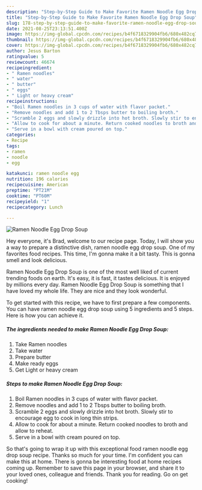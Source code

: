 ```yaml
---
description: "Step-by-Step Guide to Make Favorite Ramen Noodle Egg Drop Soup"
title: "Step-by-Step Guide to Make Favorite Ramen Noodle Egg Drop Soup"
slug: 178-step-by-step-guide-to-make-favorite-ramen-noodle-egg-drop-soup
date: 2021-08-25T23:13:51.400Z
image: https://img-global.cpcdn.com/recipes/b4f6718329904fb6/680x482cq70/ramen-noodle-egg-drop-soup-recipe-main-photo.jpg
thumbnail: https://img-global.cpcdn.com/recipes/b4f6718329904fb6/680x482cq70/ramen-noodle-egg-drop-soup-recipe-main-photo.jpg
cover: https://img-global.cpcdn.com/recipes/b4f6718329904fb6/680x482cq70/ramen-noodle-egg-drop-soup-recipe-main-photo.jpg
author: Jesus Barton
ratingvalue: 5
reviewcount: 46674
recipeingredient:
- " Ramen noodles"
- " water"
- " butter"
- " eggs"
- " Light or heavy cream"
recipeinstructions:
- "Boil Ramen noodles in 3 cups of water with flavor packet."
- "Remove noodles and add 1 to 2 Tbsps butter to boiling broth."
- "Scramble 2 eggs and slowly drizzle into hot broth. Slowly stir to encourage egg to cook in long thin strips."
- "Allow to cook for about a minute. Return cooked noodles to broth and allow to reheat."
- "Serve in a bowl with cream poured on top."
categories:
- Recipe
tags:
- ramen
- noodle
- egg

katakunci: ramen noodle egg 
nutrition: 196 calories
recipecuisine: American
preptime: "PT21M"
cooktime: "PT60M"
recipeyield: "1"
recipecategory: Lunch

---
```



![Ramen Noodle Egg Drop Soup](https://img-global.cpcdn.com/recipes/b4f6718329904fb6/680x482cq70/ramen-noodle-egg-drop-soup-recipe-main-photo.jpg)

Hey everyone, it's Brad, welcome to our recipe page. Today, I will show you a way to prepare a distinctive dish, ramen noodle egg drop soup. One of my favorites food recipes. This time, I'm gonna make it a bit tasty. This is gonna smell and look delicious.

Ramen Noodle Egg Drop Soup is one of the most well liked of current trending foods on earth. It's easy, it is fast, it tastes delicious. It is enjoyed by millions every day. Ramen Noodle Egg Drop Soup is something that I have loved my whole life. They are nice and they look wonderful.




To get started with this recipe, we have to first prepare a few components. You can have ramen noodle egg drop soup using 5 ingredients and 5 steps. Here is how you can achieve it.

<!--inarticleads1-->

##### The ingredients needed to make Ramen Noodle Egg Drop Soup:

1. Take  Ramen noodles
1. Take  water
1. Prepare  butter
1. Make ready  eggs
1. Get  Light or heavy cream




<!--inarticleads2-->

##### Steps to make Ramen Noodle Egg Drop Soup:

1. Boil Ramen noodles in 3 cups of water with flavor packet.
1. Remove noodles and add 1 to 2 Tbsps butter to boiling broth.
1. Scramble 2 eggs and slowly drizzle into hot broth. Slowly stir to encourage egg to cook in long thin strips.
1. Allow to cook for about a minute. Return cooked noodles to broth and allow to reheat.
1. Serve in a bowl with cream poured on top.




So that's going to wrap it up with this exceptional food ramen noodle egg drop soup recipe. Thanks so much for your time. I'm confident you can make this at home. There is gonna be interesting food at home recipes coming up. Remember to save this page in your browser, and share it to your loved ones, colleague and friends. Thank you for reading. Go on get cooking!
